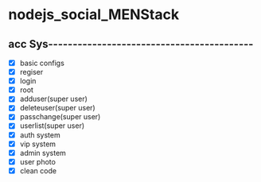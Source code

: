 # nodejs_social_MENStack
## acc Sys------------------------------------------
- [x] basic configs 
- [x] regiser
- [x] login
- [x] root
- [x] adduser(super user)
- [x] deleteuser(super user)
- [x] passchange(super user)
- [x] userlist(super user)
- [x] auth system
- [x] vip system
- [x] admin system
- [x] user photo
- [x] clean code